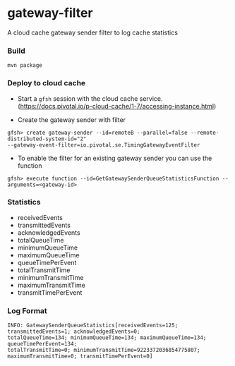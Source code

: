# gateway-filter
A cloud cache gateway sender filter to log cache statistics


### Build

```
mvn package
```


### Deploy to cloud cache

- Start a `gfsh` session with the cloud cache service. (https://docs.pivotal.io/p-cloud-cache/1-7/accessing-instance.html)

- Create the gateway sender with filter

```
gfsh> create gateway-sender --id=remoteB --parallel=false --remote-distributed-system-id="2" 
--gateway-event-filter=io.pivotal.se.TimingGatewayEventFilter 
```

- To enable the filter for an existing gateway sender you can use the function 
```
gfsh> execute function --id=GetGatewaySenderQueueStatisticsFunction --arguments=<gateway-id>
```

### Statistics
* receivedEvents
* transmittedEvents
* acknowledgedEvents
* totalQueueTime
* minimumQueueTime
* maximumQueueTime
* queueTimePerEvent
* totalTransmitTime
* minimumTransmitTime
* maximumTransmitTime
* transmitTimePerEvent


### Log Format
```
INFO: GatewaySenderQueueStatistics[receivedEvents=125; transmittedEvents=1; acknowledgedEvents=0; 
totalQueueTime=134; minimumQueueTime=134; maximumQueueTime=134; queueTimePerEvent=134; 
totalTransmitTime=0; minimumTransmitTime=9223372036854775807; maximumTransmitTime=0; transmitTimePerEvent=0]
```



